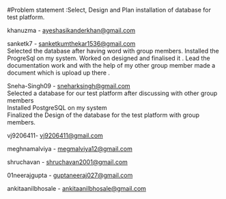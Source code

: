#Problem statement :Select, Design and Plan installation of database for test platform.  


khanuzma - ayeshasikanderkhan@gmail.com  

sanketk7 - sanketkumthekar1536@gmail.com  
Selected the database after having word with group members.
Installed the ProgreSql on my system.
Worked on designed and finalised it .
Lead the documentation work and with the help of my other group member made a document which is upload up there .

Sneha-Singh09 - sneharksingh@gmail.com                          
Selected a database for our test platform after discussing with other group members                             
Installed PostgreSQL on my system                                 
Finalized the Design of the database for the test platform with group members. 

vj9206411- vj9206411@gmail.com

meghnamalviya - megmalviya12@gmail.com

shruchavan - shruchavan2001@gmail.com

01neerajgupta - guptaneeraj027@gmail.com

ankitaanilbhosale - ankitaanilbhosale@gmail.com
